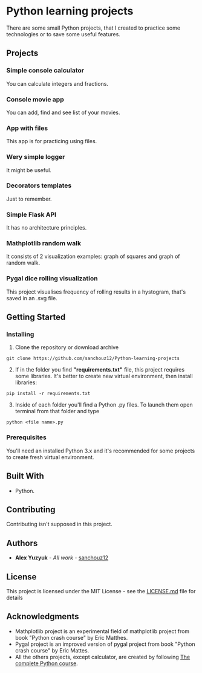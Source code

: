 # Python learning projects

There are some small Python projects, that I created to practice some technologies or to save some useful features.

## Projects

### Simple console calculator

You can calculate integers and fractions.

### Console movie app

You can add, find and see list of your movies.

### App with files

This app is for practicing using files.

### Wery simple logger

It might be useful.

### Decorators templates

Just to remember.

### Simple Flask API

It has no architecture principles.

### Mathplotlib random walk

It consists of 2 visualization examples: graph of squares and graph of random walk.

### Pygal dice rolling visualization

This project visualises frequency of rolling results in a hystogram, that's saved in an .svg file.

## Getting Started

### Installing

1. Clone the repository or download archive 
```
git clone https://github.com/sanchouz12/Python-learning-projects
```
2. If in the folder you find **"requirements.txt"** file, this project requires some libraries. It's better to create new virtual environment, then install libraries:
```
pip install -r requirements.txt
```
3. Inside of each folder you'll find a Python .py files. To launch them open terminal from that folder and type
```
python <file name>.py
```

### Prerequisites

You'll need an installed Python 3.x and it's recommended for some projects to create fresh virtual environment.

## Built With

* Python.

## Contributing

Contributing isn't supposed in this project.

## Authors

* **Alex Yuzyuk** - *All work* - [sanchouz12](https://github.com/sanchouz12)

## License

This project is licensed under the MIT License - see the [LICENSE.md](LICENSE.md) file for details

## Acknowledgments

* Mathplotlib project is an experimental field of mathplotlib project from book "Python crash course" by Eric Matthes.
* Pygal project is an improved version of pygal project from book "Python crash course" by Eric Mattes.
* All the others projects, except calculator, are created by following [The complete Python course](https://www.udemy.com/course/the-complete-python-course/).
